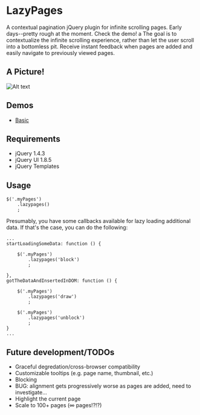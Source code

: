 LazyPages
===========

A contextual pagination jQuery plugin for infinite scrolling pages. Early days--pretty rough at the moment. Check the demo!
a
The goal is to contextualize the infinite scrolling experience, rather than let the user scroll into a bottomless pit. Receive instant feedback when pages are added and easily navigate to previously viewed pages.

A Picture!
--------------

![Alt text](http://s3.amazonaws.com/forrst-production/posts/snaps/39102/original.png?1289710907)

Demos
--------------

- [Basic](http://christophercliff.github.com/lazypages/demos/basic.html "Basic")

Requirements
-------------

- jQuery 1.4.3
- jQuery UI 1.8.5
- jQuery Templates

Usage
-------------

    $('.myPages')
        .lazypages()
        ;

Presumably, you have some callbacks available for lazy loading additional data. If that's the case, you can do the following:

    ...
    startLoadingSomeData: function () {
    
        $('.myPages')
            .lazypages('block')
            ;
    
    },
    gotTheDataAndInsertedInDOM: function () {
    
        $('.myPages')
            .lazypages('draw')
            ;
    
        $('.myPages')
            .lazypages('unblock')
            ;
    }
    ...

Future development/TODOs
-------------

- Graceful degredation/cross-browser compatibility
- Customizable tooltips (e.g. page name, thumbnail, etc.)
- Blocking
- BUG: alignment gets progressively worse as pages are added, need to investigate...
- Highlight the current page
- Scale to 100+ pages (&#8734; pages!?!?)